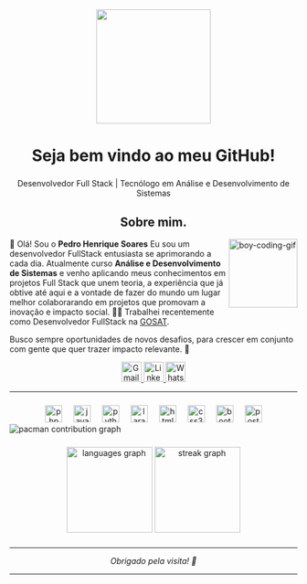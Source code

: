 <div align="center">
  <img height="200" src="https://media.giphy.com/media/v1.Y2lkPTc5MGI3NjExZGJ3dG03YTNkbzZ3ZjhxMXgwcWRnZWtmZmVqdDhvYjZ5bnpnZWNrZSZlcD12MV9naWZzX3NlYXJjaCZjdD1n/NHvv0Bo3oGq1eTBDd1/giphy.gif"  />
</div>

###

<h1 align="center">Seja bem vindo ao meu GitHub!</h1>

###

<p align="center">Desenvolvedor Full Stack | Tecnólogo em Análise e Desenvolvimento de Sistemas</p>

###

## 
<h2 align="center">Sobre mim.</h2>

<img align="right" alt="boy-coding-gif" src="https://media.giphy.com/media/MD0svLSDeudszrNrp0/giphy.gif?cid=ecf05e47d99sgupecm53zpocazzo18475gzm0ziy7f0d5223&ep=v1_gifs_related&rid=giphy.gif&ct=g" width="120"/>

🚀 Olá! Sou o **Pedro Henrique Soares**
Eu sou um desenvolvedor FullStack entusiasta se aprimorando a cada dia. Atualmente curso **Análise e Desenvolvimento de Sistemas** e venho aplicando meus conhecimentos em projetos Full Stack que unem teoria, a experiência que já obtive até aqui e a vontade de fazer do mundo um lugar melhor colaborarando em projetos que promovam a inovação e impacto social.
👩‍💻 Trabalhei recentemente como Desenvolvedor FullStack na <a href="https://www.gosat.org/">GOSAT</a>.

Busco sempre oportunidades de novos desafios, para crescer em conjunto com gente que quer trazer impacto relevante. 🤝

<div align="center">
  <a href="mailto:pedro.soaressh@gmail.com">
    <img src="https://img.shields.io/static/v1?message=Gmail&logo=gmail&label=&color=FF6584&logoColor=white&labelColor=&style=for-the-badge" height="35" alt="Gmail logo" />
  </a> 
  <a href="https://www.linkedin.com/in/pedrohs07041999/">
    <img src="https://img.shields.io/static/v1?message=LinkedIn&logo=linkedin&label=&color=0077B5&logoColor=white&labelColor=&style=for-the-badge" height="35" alt="LinkedIn logo" />
  </a>
  <a href="https://wa.me/5531995237329">
    <img src="https://img.shields.io/static/v1?message=WhatsApp&logo=whatsapp&label=&color=25D366&logoColor=white&labelColor=&style=for-the-badge" height="35" alt="WhatsApp logo" />
  </a>
</div>

---

###

<div align="center">
  <img src="https://cdn.jsdelivr.net/gh/devicons/devicon/icons/php/php-original.svg" height="30" alt="php logo"  />
  <img width="12" />
  <img src="https://cdn.jsdelivr.net/gh/devicons/devicon/icons/javascript/javascript-original.svg" height="30" alt="javascript logo"  />
  <img width="12" />
  <img src="https://cdn.jsdelivr.net/gh/devicons/devicon/icons/python/python-original.svg" height="30" alt="python logo"  />
  <img width="12" />
  <img src="https://cdn.jsdelivr.net/gh/devicons/devicon/icons/laravel/laravel-original.svg" height="30" alt="laravel logo"  />
  <img width="12" />
  <img src="https://cdn.jsdelivr.net/gh/devicons/devicon/icons/html5/html5-original.svg" height="30" alt="html5 logo"  />
  <img width="12" />
  <img src="https://cdn.jsdelivr.net/gh/devicons/devicon/icons/css3/css3-original.svg" height="30" alt="css3 logo"  />
  <img width="12" />
  <img src="https://cdn.jsdelivr.net/gh/devicons/devicon/icons/bootstrap/bootstrap-original.svg" height="30" alt="bootstrap logo"  />
  <img width="12" />
  <img src="https://cdn.jsdelivr.net/gh/devicons/devicon/icons/postgresql/postgresql-original.svg" height="30" alt="postgresql logo"  />
</div>


<picture>
  <source media="(prefers-color-scheme: dark)" srcset="https://raw.githubusercontent.com/1PedroSoares/1PedroSoares/output/pacman-contribution-graph-dark.svg">
  <source media="(prefers-color-scheme: light)" srcset="https://raw.githubusercontent.com/1PedroSoares/1PedroSoares/output/pacman-contribution-graph.svg">
  <img alt="pacman contribution graph" src="https://raw.githubusercontent.com/1PedroSoares/1PedroSoares/output/pacman-contribution-graph.svg">
</picture>

###

<div align="center">
  <img src="https://github-readme-stats.vercel.app/api/top-langs?username=1PedroSoares&locale=en&hide_title=false&layout=compact&card_width=320&langs_count=5&theme=dracula&hide_border=false&order=2" height="150" alt="languages graph"  />
  <img src="https://streak-stats.demolab.com?user=1PedroSoares&locale=en&mode=daily&theme=dracula&hide_border=false&border_radius=5&order=3" height="150" alt="streak graph"  />
</div>

###

---

<p align="center"><i>Obrigado pela visita! 🤝</i></p>

---
##

<!---
1PedroSoares/1PedroSoares is a ✨ special ✨ repository because its `README.md` (this file) appears on your GitHub profile.
You can click the Preview link to take a look at your changes.
--->
